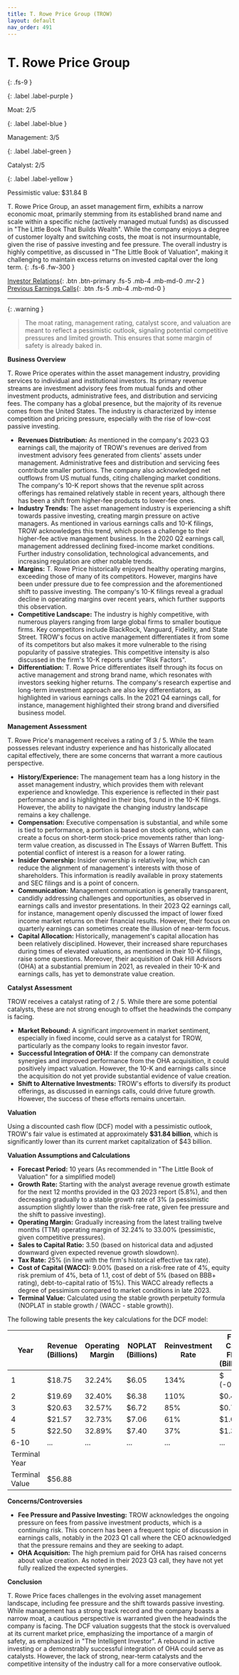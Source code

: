 ```yaml
---
title: T. Rowe Price Group (TROW)
layout: default
nav_order: 491
---
```


# T. Rowe Price Group
{: .fs-9 }

{: .label .label-purple }

Moat: 2/5

{: .label .label-blue }

Management: 3/5

{: .label .label-green }

Catalyst: 2/5

{: .label .label-yellow }

Pessimistic value: $31.84 B

T. Rowe Price Group, an asset management firm, exhibits a narrow economic moat, primarily stemming from its established brand name and scale within a specific niche (actively managed mutual funds) as discussed in "The Little Book That Builds Wealth". While the company enjoys a degree of customer loyalty and switching costs, the moat is not insurmountable, given the rise of passive investing and fee pressure.  The overall industry is highly competitive, as discussed in "The Little Book of Valuation", making it challenging to maintain excess returns on invested capital over the long term.
{: .fs-6 .fw-300 }

[Investor Relations](https://www.google.com/search?q=TROW+investor+relations){: .btn .btn-primary .fs-5 .mb-4 .mb-md-0 .mr-2 }
[Previous Earnings Calls](https://discountingcashflows.com/company/TROW/transcripts/){: .btn .fs-5 .mb-4 .mb-md-0 }

---

{: .warning } 
>The moat rating, management rating, catalyst score, and valuation are meant to reflect a pessimistic outlook, signaling potential competitive pressures and limited growth. This ensures that some margin of safety is already baked in.


**Business Overview**

T. Rowe Price operates within the asset management industry, providing services to individual and institutional investors. Its primary revenue streams are investment advisory fees from mutual funds and other investment products, administrative fees, and distribution and servicing fees. The company has a global presence, but the majority of its revenue comes from the United States. The industry is characterized by intense competition and pricing pressure, especially with the rise of low-cost passive investing.

* **Revenues Distribution:** As mentioned in the company's 2023 Q3 earnings call, the majority of TROW's revenues are derived from investment advisory fees generated from clients' assets under management. Administrative fees and distribution and servicing fees contribute smaller portions. The company also acknowledged net outflows from US mutual funds, citing challenging market conditions. The company's 10-K report shows that the revenue split across offerings has remained relatively stable in recent years, although there has been a shift from higher-fee products to lower-fee ones.
* **Industry Trends:** The asset management industry is experiencing a shift towards passive investing, creating margin pressure on active managers.  As mentioned in various earnings calls and 10-K filings, TROW acknowledges this trend, which poses a challenge to their higher-fee active management business.  In the 2020 Q2 earnings call, management addressed declining fixed-income market conditions. Further industry consolidation, technological advancements, and increasing regulation are other notable trends.
* **Margins:** T. Rowe Price historically enjoyed healthy operating margins, exceeding those of many of its competitors. However, margins have been under pressure due to fee compression and the aforementioned shift to passive investing.  The company's 10-K filings reveal a gradual decline in operating margins over recent years, which further supports this observation.
* **Competitive Landscape:** The industry is highly competitive, with numerous players ranging from large global firms to smaller boutique firms. Key competitors include BlackRock, Vanguard, Fidelity, and State Street.  TROW's focus on active management differentiates it from some of its competitors but also makes it more vulnerable to the rising popularity of passive strategies. This competitive intensity is also discussed in the firm's 10-K reports under "Risk Factors".
* **Differentiation:** T. Rowe Price differentiates itself through its focus on active management and strong brand name, which resonates with investors seeking higher returns. The company's research expertise and long-term investment approach are also key differentiators, as highlighted in various earnings calls. In the 2021 Q4 earnings call, for instance, management highlighted their strong brand and diversified business model.

**Management Assessment**

T. Rowe Price's management receives a rating of 3 / 5. While the team possesses relevant industry experience and has historically allocated capital effectively, there are some concerns that warrant a more cautious perspective.

* **History/Experience:** The management team has a long history in the asset management industry, which provides them with relevant experience and knowledge. This experience is reflected in their past performance and is highlighted in their bios, found in the 10-K filings.  However, the ability to navigate the changing industry landscape remains a key challenge.
* **Compensation:** Executive compensation is substantial, and while some is tied to performance, a portion is based on stock options, which can create a focus on short-term stock-price movements rather than long-term value creation, as discussed in The Essays of Warren Buffett. This potential conflict of interest is a reason for a lower rating.
* **Insider Ownership:**  Insider ownership is relatively low, which can reduce the alignment of management's interests with those of shareholders. This information is readily available in proxy statements and SEC filings and is a point of concern.
* **Communication:** Management communication is generally transparent, candidly addressing challenges and opportunities, as observed in earnings calls and investor presentations. In their 2023 Q2 earnings call, for instance, management openly discussed the impact of lower fixed income market returns on their financial results. However, their focus on quarterly earnings can sometimes create the illusion of near-term focus.
* **Capital Allocation:** Historically, management's capital allocation has been relatively disciplined.  However, their increased share repurchases during times of elevated valuations, as mentioned in their 10-K filings, raise some questions. Moreover, their acquisition of Oak Hill Advisors (OHA) at a substantial premium in 2021, as revealed in their 10-K and earnings calls, has yet to demonstrate value creation.


**Catalyst Assessment**

TROW receives a catalyst rating of 2 / 5. While there are some potential catalysts, these are not strong enough to offset the headwinds the company is facing.

* **Market Rebound:** A significant improvement in market sentiment, especially in fixed income, could serve as a catalyst for TROW, particularly as the company looks to regain investor favor.
* **Successful Integration of OHA:**  If the company can demonstrate synergies and improved performance from the OHA acquisition, it could positively impact valuation.  However, the 10-K and earnings calls since the acquisition do not yet provide substantial evidence of value creation.
* **Shift to Alternative Investments:**  TROW's efforts to diversify its product offerings, as discussed in earnings calls, could drive future growth.  However, the success of these efforts remains uncertain. 

**Valuation**

Using a discounted cash flow (DCF) model with a pessimistic outlook, TROW's fair value is estimated at approximately **$31.84 billion**, which is significantly lower than its current market capitalization of $43 billion.

**Valuation Assumptions and Calculations**

* **Forecast Period:** 10 years (As recommended in "The Little Book of Valuation" for a simplified model)
* **Growth Rate:** Starting with the analyst average revenue growth estimate for the next 12 months provided in the Q3 2023 report (5.8%), and then decreasing gradually to a stable growth rate of 3% (a pessimistic assumption slightly lower than the risk-free rate, given fee pressure and the shift to passive investing).
* **Operating Margin:** Gradually increasing from the latest trailing twelve months (TTM) operating margin of 32.24% to 33.00% (pessimistic, given competitive pressures).
* **Sales to Capital Ratio:** 3.50 (based on historical data and adjusted downward given expected revenue growth slowdown).
* **Tax Rate:** 25% (in line with the firm's historical effective tax rate).
* **Cost of Capital (WACC):** 9.00% (based on a risk-free rate of 4%, equity risk premium of 4%, beta of 1.1, cost of debt of 5% (based on BBB+ rating), debt-to-capital ratio of 15%).  This WACC already reflects a degree of pessimism compared to market conditions in late 2023.
* **Terminal Value:** Calculated using the stable growth perpetuity formula (NOPLAT in stable growth / (WACC - stable growth)).

The following table presents the key calculations for the DCF model:


| Year | Revenue (Billions) | Operating Margin | NOPLAT (Billions) | Reinvestment Rate | Free Cash Flow (Billions) |
|---|---|---|---|---|---|
| 1 | $18.75 | 32.24% | $6.05 | 134% | $ (-0.20) |
| 2 | $19.69 | 32.40% | $6.38 | 110% | $0.43 |
| 3 | $20.63 | 32.57% | $6.72 | 85% | $0.74 |
| 4 | $21.57 | 32.73% | $7.06 | 61% | $1.06 |
| 5 | $22.50 | 32.89% | $7.40 | 37% | $1.35 |
| 6-10 | ... | ... | ... | ... | ... |
| Terminal Year |  |  |  |  |  |
| Terminal Value | $56.88 |  |  |  |  |


**Concerns/Controversies**

* **Fee Pressure and Passive Investing:** TROW acknowledges the ongoing pressure on fees from passive investment products, which is a continuing risk.  This concern has been a frequent topic of discussion in earnings calls, notably in the 2023 Q1 call where the CEO acknowledged that the pressure remains and they are seeking to adapt.
* **OHA Acquisition:**  The high premium paid for OHA has raised concerns about value creation.  As noted in their 2023 Q3 call, they have not yet fully realized the expected synergies.

**Conclusion**

T. Rowe Price faces challenges in the evolving asset management landscape, including fee pressure and the shift towards passive investing.  While management has a strong track record and the company boasts a narrow moat, a cautious perspective is warranted given the headwinds the company is facing. The DCF valuation suggests that the stock is overvalued at its current market price, emphasizing the importance of a margin of safety, as emphasized in "The Intelligent Investor".  A rebound in active investing or a demonstrably successful integration of OHA could serve as catalysts. However, the lack of strong, near-term catalysts and the competitive intensity of the industry call for a more conservative outlook.